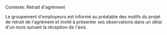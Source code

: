 Contexte: Retrait d'agrément

Le groupement d'employeurs est informé au préalable des motifs du projet de retrait de l'agrément et invité à présenter ses observations dans un délai d'un mois suivant la réception de l'avis.
